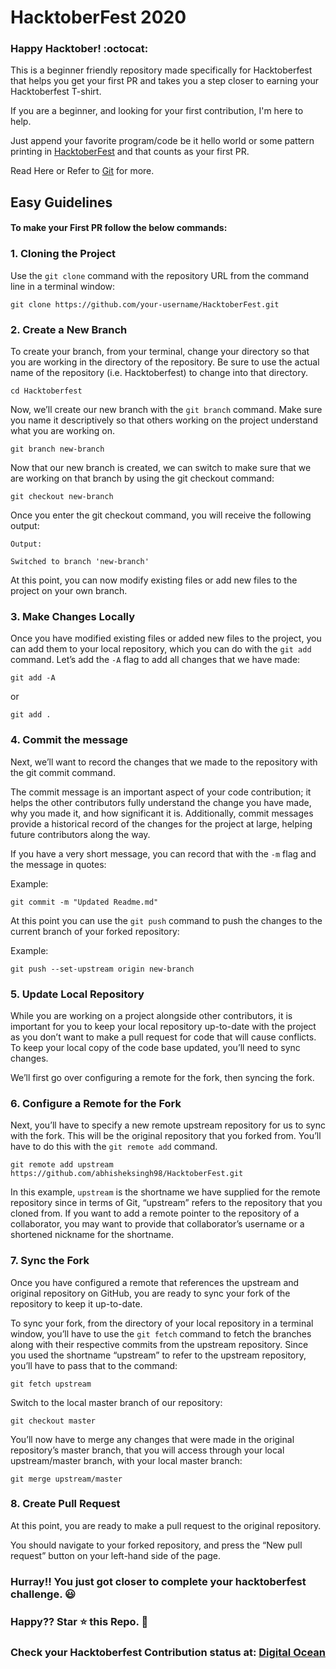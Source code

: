 # HacktoberFest 2020
 
### Happy Hacktober! :octocat: 

This is a beginner friendly repository made specifically for Hacktoberfest that helps you get your first PR and takes you a step closer to earning your Hacktoberfest T-shirt.

If you are a beginner, and looking for your first contribution, I'm here to help. 

Just append your favorite program/code be it hello world or some pattern printing in [HacktoberFest](https://github.com/abhisheksingh98/HacktoberFest) and that counts as your first PR.

Read Here or Refer to [Git](https://www.digitalocean.com/community/tutorials/how-to-use-git-a-reference-guide) for more.


   ## Easy Guidelines
                
#### To make your First PR follow the below commands:

### 1. Cloning the Project
    
   Use the `git clone` command with the repository URL from the command line in a terminal window:

```
git clone https://github.com/your-username/HacktoberFest.git
```

### 2. Create a New Branch

To create your branch, from your terminal, change your directory so that you are working in the directory of the repository. Be sure to use the actual name of the repository (i.e. Hacktoberfest) to change into that directory.

```
cd Hacktoberfest
```

Now, we’ll create our new branch with the `git branch` command. Make sure you name it descriptively so that others working on the project understand what you are working on.

```
git branch new-branch
```

Now that our new branch is created, we can switch to make sure that we are working on that branch by using the git checkout command:

```
git checkout new-branch
```

Once you enter the git checkout command, you will receive the following output:

```
Output:

Switched to branch 'new-branch'
```

At this point, you can now modify existing files or add new files to the project on your own branch.

### 3. Make Changes Locally

Once you have modified existing files or added new files to the project, you can add them to your local repository, which you can do with the `git add` command. Let’s add the `-A` flag to add all changes that we have made:

```
git add -A
```

or

```
git add .
```

### 4. Commit the message

Next, we’ll want to record the changes that we made to the repository with the git commit command.

The commit message is an important aspect of your code contribution; it helps the other contributors fully understand the change you have made, why you made it, and how significant it is. Additionally, commit messages provide a historical record of the changes for the project at large, helping future contributors along the way.

If you have a very short message, you can record that with the `-m` flag and the message in quotes:

Example:

```
git commit -m "Updated Readme.md"
```

At this point you can use the `git push` command to push the changes to the current branch of your forked repository:

Example:

```
git push --set-upstream origin new-branch
```

### 5. Update Local Repository

While you are working on a project alongside other contributors, it is important for you to keep your local repository up-to-date with the project as you don’t want to make a pull request for code that will cause conflicts. To keep your local copy of the code base updated, you’ll need to sync changes.

We’ll first go over configuring a remote for the fork, then syncing the fork.

### 6. Configure a Remote for the Fork

Next, you’ll have to specify a new remote upstream repository for us to sync with the fork. This will be the original repository that you forked from. You’ll have to do this with the `git remote add` command.

```
git remote add upstream https://github.com/abhisheksingh98/HacktoberFest.git
```

In this example, `upstream` is the shortname we have supplied for the remote repository since in terms of Git, “upstream” refers to the repository that you cloned from. If you want to add a remote pointer to the repository of a collaborator, you may want to provide that collaborator’s username or a shortened nickname for the shortname.

### 7. Sync the Fork

Once you have configured a remote that references the upstream and original repository on GitHub, you are ready to sync your fork of the repository to keep it up-to-date.

To sync your fork, from the directory of your local repository in a terminal window, you’ll have to use the `git fetch` command to fetch the branches along with their respective commits from the upstream repository. Since you used the shortname “upstream” to refer to the upstream repository, you’ll have to pass that to the command:

```
git fetch upstream
```

Switch to the local master branch of our repository:

```
git checkout master
```

You’ll now have to merge any changes that were made in the original repository’s master branch, that you will access through your local upstream/master branch, with your local master branch:

```
git merge upstream/master
```

### 8. Create Pull Request

At this point, you are ready to make a pull request to the original repository.

You should navigate to your forked repository, and press the “New pull request” button on your left-hand side of the page.

### Hurray!! You just got closer to complete your hacktoberfest challenge. 😃
    
###    Happy?? Star ⭐ this Repo. 🤩
    
###    Check your Hacktoberfest Contribution status at: [Digital Ocean](https://hacktoberfest.digitalocean.com/profile)
    
